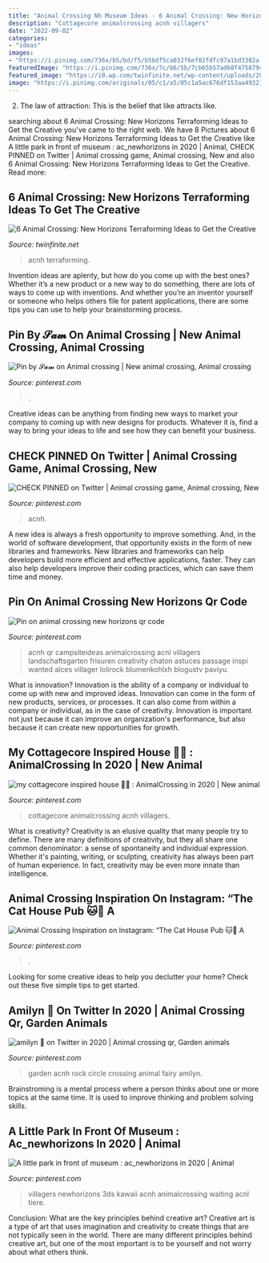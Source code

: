 ```yaml
---
title: "Animal Crossing Nh Museum Ideas - 6 Animal Crossing: New Horizons Terraforming Ideas To Get The Creative"
description: "Cottagecore animalcrossing acnh villagers"
date: "2022-09-02"
categories:
- "ideas"
images:
- "https://i.pinimg.com/736x/b5/bd/f5/b5bdf5ca032f6ef02fdfc97a1bd3382a.jpg"
featuredImage: "https://i.pinimg.com/736x/7c/b6/5b/7cb65b57ad68f475879cea9f07e65b76.jpg"
featured_image: "https://i0.wp.com/twinfinite.net/wp-content/uploads/2020/04/Screen-Shot-2020-04-09-at-9.12.34-AM.jpg?fit=996%2C522&amp;ssl=1"
image: "https://i.pinimg.com/originals/05/c1/a5/05c1a5ac676df153aa49321842e8005e.png"
---
```



2. The law of attraction: This is the belief that like attracts like.

	

		
searching about 6 Animal Crossing: New Horizons Terraforming Ideas to Get the Creative you've came to the right web. We have 8 Pictures about 6 Animal Crossing: New Horizons Terraforming Ideas to Get the Creative like A little park in front of museum : ac_newhorizons in 2020 | Animal, CHECK PINNED on Twitter | Animal crossing game, Animal crossing, New and also 6 Animal Crossing: New Horizons Terraforming Ideas to Get the Creative. Read more:
		
    
## 6 Animal Crossing: New Horizons Terraforming Ideas To Get The Creative

<img loading=lazy src="https://i0.wp.com/twinfinite.net/wp-content/uploads/2020/04/Screen-Shot-2020-04-09-at-9.12.34-AM.jpg?fit=996%2C522&amp;ssl=1" onerror="this.onerror=null;this.src='https://tse3.mm.bing.net/th?id=OIP.pIHS6K9x_lkSqhRK1D9ItgHaD4&amp;pid=15.1';" alt="6 Animal Crossing: New Horizons Terraforming Ideas to Get the Creative">

_Source: twinfinite.net_

>acnh terraforming. 

	

Invention ideas are aplenty, but how do you come up with the best ones? Whether it’s a new product or a new way to do something, there are lots of ways to come up with inventions. And whether you’re an inventor yourself or someone who helps others file for patent applications, there are some tips you can use to help your brainstorming process.

    
## Pin By 𝓢𝓪𝓶 On Animal Crossing | New Animal Crossing, Animal Crossing

<img loading=lazy src="https://i.pinimg.com/736x/38/76/4f/38764f91c8472f1a36c33230a8da2386.jpg" onerror="this.onerror=null;this.src='https://tse1.mm.bing.net/th?id=OIP.mpeNFRQkq4FeRfdIY8mCigHaEK&amp;pid=15.1';" alt="Pin by 𝓢𝓪𝓶 on Animal crossing | New animal crossing, Animal crossing">

_Source: pinterest.com_

>. 

	

Creative ideas can be anything from finding new ways to market your company to coming up with new designs for products. Whatever it is, find a way to bring your ideas to life and see how they can benefit your business.

    
## CHECK PINNED On Twitter | Animal Crossing Game, Animal Crossing, New

<img loading=lazy src="https://i.pinimg.com/originals/05/c1/a5/05c1a5ac676df153aa49321842e8005e.png" onerror="this.onerror=null;this.src='https://tse1.mm.bing.net/th?id=OIP.LRwTBtkDdV4LaHk3XhWuKgHaEK&amp;pid=15.1';" alt="CHECK PINNED on Twitter | Animal crossing game, Animal crossing, New">

_Source: pinterest.com_

>acnh. 

	

A new idea is always a fresh opportunity to improve something. And, in the world of software development, that opportunity exists in the form of new libraries and frameworks. New libraries and frameworks can help developers build more efficient and effective applications, faster. They can also help developers improve their coding practices, which can save them time and money.

    
## Pin On Animal Crossing New Horizons Qr Code

<img loading=lazy src="https://i.pinimg.com/736x/56/33/dc/5633dccf9c96d20ee7efc6bc5b23b695.jpg" onerror="this.onerror=null;this.src='https://tse4.mm.bing.net/th?id=OIP.6ruHD8-GgyPiVx-TvBfmcwHaHc&amp;pid=15.1';" alt="Pin on animal crossing new horizons qr code">

_Source: pinterest.com_

>acnh qr campsiteideas animalcrossing acnl villagers landschaftsgarten frisuren creativity chaton astuces passage inspi wanted alces villager lolirock blumenkohlxh blogustv paviyu. 

	

What is innovation?
Innovation is the ability of a company or individual to come up with new and improved ideas. Innovation can come in the form of new products, services, or processes. It can also come from within a company or individual, as in the case of creativity. Innovation is important not just because it can improve an organization's performance, but also because it can create new opportunities for growth.

    
## My Cottagecore Inspired House 🍃🍄 : AnimalCrossing In 2020 | New Animal

<img loading=lazy src="https://i.pinimg.com/736x/56/5b/9a/565b9ab2e1031d650eb01114e3c8ac2e.jpg" onerror="this.onerror=null;this.src='https://tse4.mm.bing.net/th?id=OIP.dLEsqY3P05axustFK0rynAHaEK&amp;pid=15.1';" alt="my cottagecore inspired house 🍃🍄 : AnimalCrossing in 2020 | New animal">

_Source: pinterest.com_

>cottagecore animalcrossing acnh villagers. 

	

What is creativity?
Creativity is an elusive quality that many people try to define. There are many definitions of creativity, but they all share one common denominator: a sense of spontaneity and individual expression. Whether it's painting, writing, or sculpting, creativity has always been part of human experience. In fact, creativity may be even more innate than intelligence.

    
## Animal Crossing Inspiration On Instagram: “The Cat House Pub 🐱🍻 A

<img loading=lazy src="https://i.pinimg.com/736x/21/07/a4/2107a4b33c3faadeb08e0e18b32faef8.jpg" onerror="this.onerror=null;this.src='https://tse2.mm.bing.net/th?id=OIP.7XRnMh10n0g8v188nbjqzQHaIO&amp;pid=15.1';" alt="Animal Crossing Inspiration on Instagram: “The Cat House Pub 🐱🍻 A">

_Source: pinterest.com_

>. 

	

Looking for some creative ideas to help you declutter your home? Check out these five simple tips to get started.

    
## Amilyn 🍄 On Twitter In 2020 | Animal Crossing Qr, Garden Animals

<img loading=lazy src="https://i.pinimg.com/736x/7c/b6/5b/7cb65b57ad68f475879cea9f07e65b76.jpg" onerror="this.onerror=null;this.src='https://tse3.mm.bing.net/th?id=OIP.jqJUTevuxjLXUeDctoN-OgHaEK&amp;pid=15.1';" alt="amilyn 🍄 on Twitter in 2020 | Animal crossing qr, Garden animals">

_Source: pinterest.com_

>garden acnh rock circle crossing animal fairy amilyn. 

	

Brainstroming is a mental process where a person thinks about one or more topics at the same time. It is used to improve thinking and problem solving skills.

    
## A Little Park In Front Of Museum : Ac_newhorizons In 2020 | Animal

<img loading=lazy src="https://i.pinimg.com/736x/b5/bd/f5/b5bdf5ca032f6ef02fdfc97a1bd3382a.jpg" onerror="this.onerror=null;this.src='https://tse2.mm.bing.net/th?id=OIP.CrI0-sJv0hadVRlmzxcl5wHaId&amp;pid=15.1';" alt="A little park in front of museum : ac_newhorizons in 2020 | Animal">

_Source: pinterest.com_

>villagers newhorizons 3ds kawaii acnh animalcrossing waiting acnl tiere. 

	

Conclusion: What are the key principles behind creative art?
Creative art is a type of art that uses imagination and creativity to create things that are not typically seen in the world. There are many different principles behind creative art, but one of the most important is to be yourself and not worry about what others think.

